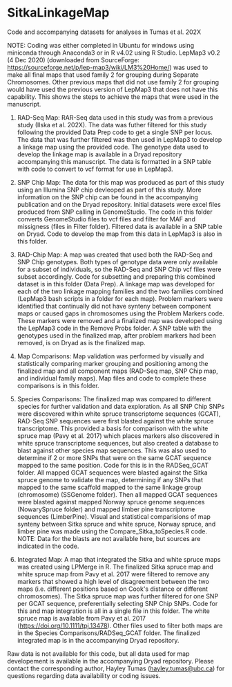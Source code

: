 # SitkaLinkageMap
Code and accompanying datasets for analyses in Tumas et al. 202X

NOTE: Coding was either completed in Ubuntu for windows using miniconda through Anaconda3 or in R v4.02 using R Studio. LepMap3 v0.2 (4 Dec 2020) (downloaded from SourceForge: https://sourceforge.net/p/lep-map3/wiki/LM3%20Home/) was used to make all final maps that used family 2 for grouping during Separate Chromosomes. Other previous maps that did not use family 2 for grouping would have used the previous version of LepMap3 that does not have this capability. This shows the steps to achieve the maps that were used in the manuscript. 

1.	RAD-Seq Map: 
RAR-Seq data used in this study was from a previous study (Ilska et al. 202X). The data was futher filtered for this study following the provided Data Prep code to get a single SNP per locus. The data that was further filtered was then used in LepMap3 to develop a linkage map using the provided code. The genotype data used to develop the linkage map is available in a Dryad repository accompanying this manuscript. The data is formatted in a SNP table with code to convert to vcf format for use in LepMap3. 

2. SNP Chip Map: 
The data for this map was produced as part of this study using an Illumina SNP chip devleoped as part of this study. More information on the SNP chip can be found in the accompanying publication and on the Dryad repository. Initial datasets were excel files produced from SNP calling in GenomeStudio. The code in this folder converts GenomeStudio files to vcf files and filter for MAF and missigness (files in Filter folder). Filtered data is available in a SNP table on Dryad. Code to develop the map from this data in LepMap3 is also in this folder. 

3. RAD-Chip Map: 
A map was created that used both the RAD-Seq and SNP Chip genotypes. Both types of genotype data were only available for a subset of individuals, so the RAD-Seq and SNP Chip vcf files were subset accordingly. Code for subsetting and preparing this combined dataset is in this folder (Data Prep). A linkage map was developed for each of the two linkage mapping families and the two families combined (LepMap3 bash scripts in a folder for each map). Problem markers were identified that continually did not have synteny between component maps or caused gaps in chromosomes using the Problem Markers code. These markers were removed and a finalized map was developed using the LepMap3 code in the Remove Probs folder. A SNP table with the genotypes used in the finalized map, after problem markers had been removed, is on Dryad as is the finalized map. 

4. Map Comparisons: 
Map validation was performed by visually and statistically comparing marker grouping and positioning among the finalized map and all component maps (RAD-Seq map, SNP Chip map, and individual family maps). Map files and code to complete these comparisons is in this folder. 

5. Species Comparisons: 
The finalized map was compared to different species for further validation and data exploration. As all SNP Chip SNPs were discovered within white spruce transcriptome sequences (GCAT), RAD-Seq SNP sequences were first blasted against the white spruce transcriptome. This provided a basis for comparison with the white spruce map (Pavy et al. 2017) which places markers also discovered in white spruce transcriptome sequences, but also created a database to blast against other species map sequences. This was also used to determine if 2 or more SNPs that were on the same GCAT sequence mapped to the same position. Code for this is in the RADSeq_GCAT folder. All mapped GCAT sequences were blasted against the Sitka spruce genome to validate the map, determining if any SNPs that mapped to the same scaffold mapped to the same linkage group (chromosome) (SSGenome folder). Then all mapped GCAT sequences were blasted against mapped Norway spruce genome sequences (NowarySpruce folder) and mapped limber pine transcriptome sequences (LimberPine). Visual and statistical comparisions of map synteny between Sitka spruce and white spruce, Norway spruce, and limber pine was made using the Compare_Sitka_toSpecies.R code. NOTE: Data for the blasts are not available here, but sources are indicated in the code. 

6. Integrated Map: 
A map that integrated the Sitka and white spruce maps was created using LPMerge in R. The finalized Sitka spruce map and white spruce map from Pavy et al. 2017 were filtered to remove any markers that showed a high level of disagreement between the two maps (i.e. different positions based on Cook's distance or different chromosomes). The Sitka spruce map was further filtered for one SNP per GCAT sequence, preferentially selecting SNP Chip SNPs. Code for this and map integration is all in a single file in this folder. The white spruce map is available from Pavy et al. 2017 (https://doi.org/10.1111/tpj.13478). Other files used to filter both maps are in the Species Comparisons/RADSeq_GCAT folder. The finalized integrated map is in the accompanying Dryad repository. 

Raw data is not available for this code, but all data used for map developement is available in the accompanying Dryad repository. Please contact the corresponding author, Hayley Tumas (hayley.tumas@ubc.ca) for questions regarding data availability or coding issues. 

